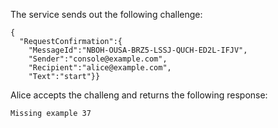 
The service sends out the following challenge:

~~~~
{
  "RequestConfirmation":{
    "MessageId":"NBOH-OUSA-BRZ5-LSSJ-QUCH-ED2L-IFJV",
    "Sender":"console@example.com",
    "Recipient":"alice@example.com",
    "Text":"start"}}
~~~~

Alice accepts the challeng and returns the following response:


~~~~
Missing example 37
~~~~




